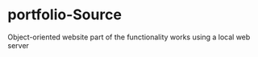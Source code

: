 # portfolio-Source
Object-oriented website
part of the functionality works using a local web server
